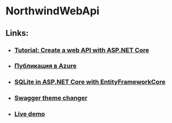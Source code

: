 # NorthwindWebApi

## Links:
- ### [Tutorial: Create a web API with ASP.NET Core](https://learn.microsoft.com/ru-ru/aspnet/core/tutorials/first-web-api?view=aspnetcore-8.0&tabs=visual-studio)
- ### [Публикация в Azure](https://learn.microsoft.com/ru-ru/aspnet/core/tutorials/publish-to-azure-api-management-using-vs?view=aspnetcore-8.0)
- ### [SQLite in ASP.NET Core with EntityFrameworkCore](https://stackoverflow.com/questions/36488461/sqlite-in-asp-net-core-with-entityframeworkcore)
- ### [Swagger theme changer](https://www.reddit.com/r/dotnet/comments/18m2wgx/swagger_theme_changer/?rdt=41750&onetap_auto=true&one_tap=true)
- ### [Live demo](https://northwindwebserver.azurewebsites.net/swagger/index.html)